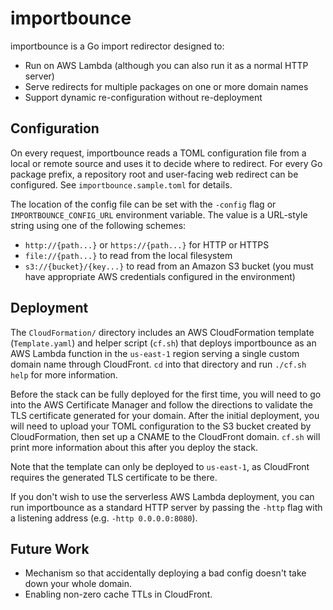 # importbounce

importbounce is a Go import redirector designed to:

* Run on AWS Lambda (although you can also run it as a normal HTTP server)
* Serve redirects for multiple packages on one or more domain names
* Support dynamic re-configuration without re-deployment

## Configuration

On every request, importbounce reads a TOML configuration file from a local or
remote source and uses it to decide where to redirect. For every Go package
prefix, a repository root and user-facing web redirect can be configured. See
`importbounce.sample.toml` for details.

The location of the config file can be set with the `-config` flag or
`IMPORTBOUNCE_CONFIG_URL` environment variable. The value is a URL-style string
using one of the following schemes:

* `http://{path...}` or `https://{path...}` for HTTP or HTTPS
* `file://{path...}` to read from the local filesystem
* `s3://{bucket}/{key...}` to read from an Amazon S3 bucket (you must have
  appropriate AWS credentials configured in the environment)

## Deployment

The `CloudFormation/` directory includes an AWS CloudFormation template
(`Template.yaml`) and helper script (`cf.sh`) that deploys importbounce as an
AWS Lambda function in the `us-east-1` region serving a single custom domain
name through CloudFront. `cd` into that directory and run `./cf.sh help` for
more information.

Before the stack can be fully deployed for the first time, you will need to go
into the AWS Certificate Manager and follow the directions to validate the TLS
certificate generated for your domain. After the initial deployment, you will
need to upload your TOML configuration to the S3 bucket created by
CloudFormation, then set up a CNAME to the CloudFront domain. `cf.sh` will
print more information about this after you deploy the stack.

Note that the template can only be deployed to `us-east-1`, as CloudFront
requires the generated TLS certificate to be there.

If you don't wish to use the serverless AWS Lambda deployment, you can run
importbounce as a standard HTTP server by passing the `-http` flag with a
listening address (e.g. `-http 0.0.0.0:8080`).

## Future Work

* Mechanism so that accidentally deploying a bad config doesn't take down your
  whole domain.
* Enabling non-zero cache TTLs in CloudFront.
